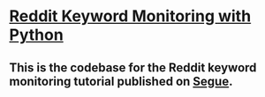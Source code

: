 # [Reddit Keyword Monitoring with Python](https://segue.co/blog/reddit-keyword-monitoring-python/)
## This is the codebase for the Reddit keyword monitoring tutorial published on [Segue](https://segue.co).
